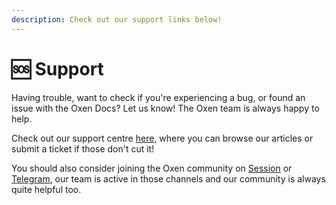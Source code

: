 ```yaml
---
description: Check out our support links below!
---
```


# 🆘 Support

Having trouble, want to check if you're experiencing a bug, or found an issue with the Oxen Docs? Let us know! The Oxen team is always happy to help.

Check out our support centre [here](https://sessionapp.zendesk.com/), where you can browse our articles or submit a ticket if those don't cut it!

You should also consider joining the Oxen community on [Session](https://open.getsession.org/oxen?public\_key=a03c383cf63c3c4efe67acc52112a6dd734b3a946b9545f488aaa93da7991238) or [Telegram](https://t.me/Oxen\_Community/), our team is active in those channels and our community is always quite helpful too.
